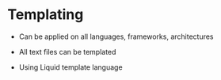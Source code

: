 # Templating

<div class='pt-7'>

- Can be applied on all languages, frameworks, architectures

- All text files can be templated

- Using Liquid template language

</div>

<style>

li {
@apply
text-2xl
p-4
}

</style>